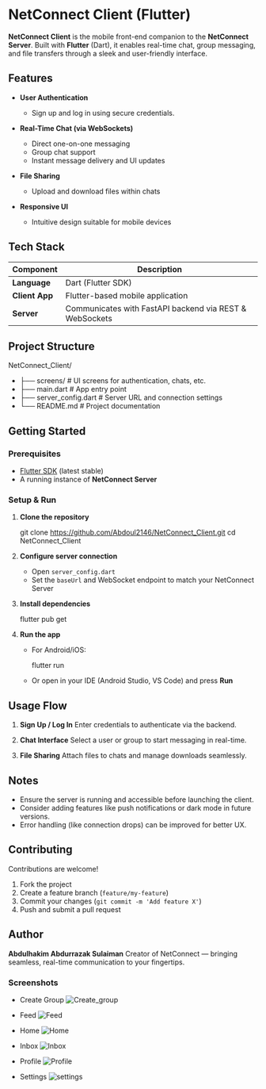 #  NetConnect Client (Flutter)

**NetConnect Client** is the mobile front-end companion to the **NetConnect Server**. Built with **Flutter** (Dart), it enables real-time chat, group messaging, and file transfers through a sleek and user-friendly interface.


##  Features

- **User Authentication**  
  - Sign up and log in using secure credentials.

- **Real-Time Chat (via WebSockets)**  
  - Direct one-on-one messaging  
  - Group chat support  
  - Instant message delivery and UI updates

- **File Sharing**  
  - Upload and download files within chats

- **Responsive UI**  
  - Intuitive design suitable for mobile devices



##  Tech Stack

| Component     | Description                        |
|---------------|------------------------------------|
| **Language**  | Dart (Flutter SDK)                |
| **Client App**| Flutter-based mobile application |
| **Server**    | Communicates with FastAPI backend via REST & WebSockets |

##  Project Structure

NetConnect_Client/
- ├── screens/               # UI screens for authentication, chats, etc.
- ├── main.dart              # App entry point
- ├── server_config.dart     # Server URL and connection settings
- └── README.md              # Project documentation

## Getting Started

### Prerequisites

* [Flutter SDK](https://flutter.dev/docs/get-started/install) (latest stable)
* A running instance of **NetConnect Server**

### Setup & Run

1. **Clone the repository**

   git clone https://github.com/Abdoul2146/NetConnect_Client.git
   cd NetConnect_Client

2. **Configure server connection**

   * Open `server_config.dart`
   * Set the `baseUrl` and WebSocket endpoint to match your NetConnect Server

3. **Install dependencies**

   flutter pub get

4. **Run the app**

   * For Android/iOS:

     flutter run

   * Or open in your IDE (Android Studio, VS Code) and press **Run**


## Usage Flow

1. **Sign Up / Log In**
   Enter credentials to authenticate via the backend.

2. **Chat Interface**
   Select a user or group to start messaging in real-time.

3. **File Sharing**
   Attach files to chats and manage downloads seamlessly.


## Notes

* Ensure the server is running and accessible before launching the client.
* Consider adding features like push notifications or dark mode in future versions.
* Error handling (like connection drops) can be improved for better UX.


## Contributing

Contributions are welcome!

1. Fork the project
2. Create a feature branch (`feature/my-feature`)
3. Commit your changes (`git commit -m 'Add feature X'`)
4. Push and submit a pull request


## Author

**Abdulhakim Abdurrazak Sulaiman**
Creator of NetConnect — bringing seamless, real-time communication to your fingertips.


###  Screenshots
- Create Group
![Create_group](<Netconnnect Screenshot/create group.jpg>)

- Feed
![Feed](<Netconnnect Screenshot/feed.jpg>)

 - Home
 ![Home](<Netconnnect Screenshot/Home.jpg>)
 
- Inbox
 ![Inbox](<Netconnnect Screenshot/inbox.jpg>)
 
 - Profile
  ![Profile](<Netconnnect Screenshot/profile.jpg>)

- Settings
![settings](<Netconnnect Screenshot/settings.jpg>)
